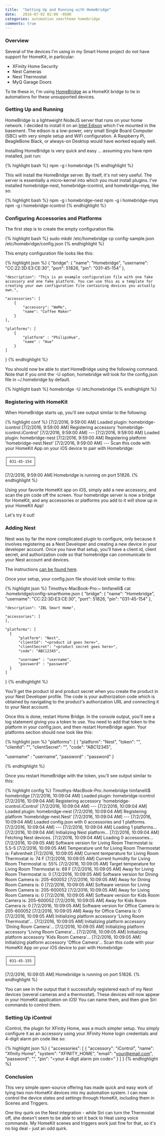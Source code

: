 ```yaml
---
title:  "Getting Up and Running with HomeBridge"
date:   2016-07-02 02:00 -0500
categories: automation smarthome homebridge
comments: true
---
```

### Overview
Several of the devices I'm using in my Smart Home project do not have support for HomeKit, in particular:

* XFinity Home Security
* Nest Cameras
* Nest Thermostat
* MyQ Garage Doors

To tie these in, I'm using <a href="https://github.com/nfarina/homebridge">HomeBridge</a> as a HomeKit bridge to tie in automations for these unsupported devices.

### Getting Up and Running
HomeBridge is a lightweight NodeJS server that runs on your home network. I decided to install it on an <a href="https://software.intel.com/en-us/iot/hardware/edison">Intel Edison</a> which I've mounted in the basement. The edison is a low-power, very small Single Board Computer (SBC) with very simple setup and WiFi configuration. A Raspberry Pi, BeagleBone Black, or always-on Desktop would have worked equally well.

Installing HomeBridge is very quick and easy ... assuming you have npm installed, just run:

{% highlight bash %}
npm -g i homebridge
{% endhighlight %}

This will install the HomeBridge server. By itself, it's not very useful. The server is essentially a micro-kernel into which you must install plugins. I've installed homebridge-nest, homebridge-icontrol, and homebridge-myq, like so:

{% highlight bash %}
npm -g i homebridge-nest
npm -g i homebridge-myq
npm -g i homebridge-icontrol
{% endhighlight %}

### Configuring Accessories and Platforms
The first step is to create the empty configuration file.

{% highlight bash %}
sudo mkdir /etc/homebridge
cp config-sample.json /etc/homebridge/config.json
{% endhighlight %}

This empty configuration file looks like this:


{% highlight json %}
{
    "bridge": {
        "name": "Homebridge",
        "username": "CC:22:3D:E3:CE:30",
        "port": 51826,
        "pin": "031-45-154"
    },

    "description": "This is an example configuration file with one fake accessory and one fake platform. You can use this as a template for creating your own configuration file containing devices you actually own.",

    "accessories": [
        {
            "accessory": "WeMo",
            "name": "Coffee Maker"
        }
    ],

    "platforms": [
        {
            "platform" : "PhilipsHue",
            "name" : "Hue"
        }
    ]
}
{% endhighlight %}

You should now be able to start HomeBridge using the following command. Note that if you omit the -U option, homebridge will look for the config.json file in ~/.homebridge by default.

{% highlight bash %}
homebridge -U /etc/homebridge
{% endhighlight %}

### Registering with HomeKit
When HomeBridge starts up, you'll see output similar to the following:

{% highlight conf %}
[7/2/2016, 9:59:00 AM] Loaded plugin: homebridge-icontrol
[7/2/2016, 9:59:00 AM] Registering accessory 'homebridge-icontrol.iControl'
[7/2/2016, 9:59:00 AM] ---
[7/2/2016, 9:59:00 AM] Loaded plugin: homebridge-nest
[7/2/2016, 9:59:00 AM] Registering platform 'homebridge-nest.Nest'
[7/2/2016, 9:59:00 AM] ---
Scan this code with your HomeKit App on your iOS device to pair with Homebridge:

    ┌────────────┐     
    │ 031-45-154 │     
    └────────────┘     

[7/2/2016, 9:59:00 AM] Homebridge is running on port 51826.
{% endhighlight %}

Using your favorite HomeKit app on iOS, simply add a new accessory, and scan the pin code off the screen. Your homebridge server is now a bridge for HomeKit, and any accessories or platforms you add to it will show up in your HomeKit App!

Let's try it out!

### Adding Nest
Nest was by far the more complicated plugin to configure, only because it involves registering as a Nest Developer and creating a new device in your developer account. Once you have that setup, you'll have a client id, client secret, and authorization code so that homebridge can communicate to your Nest account and devices.

The instructions <a href="https://www.npmjs.com/package/homebridge-nest">can be found here</a>.

Once your setup, your config.json file should look similar to this:

{% highlight json %}
Timothys-MacBook-Pro:~ timfanelli$ cat .homebridge/config-smarthome.json
{
    "bridge": {
        "name": "Homebridge",
        "username": "CC:22:3D:E3:CE:30",
        "port": 51826,
        "pin": "031-45-154"
    },

    "description": "ZBL Smart Home",

    "accessories": [
    ],

    "platforms": [
	  {
		  "platform": "Nest",
		  "clientId": "<product id goes here>",
		  "clientSecret": "<product secret goes here>",
		  "code": "ABC12345",

		  "username" : "username",
	 	  "password" : "password"
	  }    
    ]
}
{% endhighlight %}

You'll get the product id and product secret when you create the product in your Nest Developer profile. The code is your authorization code which is obtained by navigating to the product's authorization URL and connecting it to your Nest account.

Once this is done, restart Home Bridge. In the console output, you'll see a log statement giving you a token to use. You need to add that token to the platform in your config.json, and then restart HomeBridge again. Your platforms section should now look like this:

{% highlight json %}
"platforms": [
{
  "platform": "Nest",
  "token": "<token goes here>",
  "clientId": "<product id goes here>",
  "clientSecret": "<product secret goes here>",
  "code": "ABC12345",

  "username" : "username",
  "password" : "password"
}    

{% endhighlight %}

Once you restart HomeBridge with the token, you'll see output similar to this:

{% highlight config %}
Timothys-MacBook-Pro:.homebridge timfanelli$ homebridge
[7/2/2016, 10:09:04 AM] Loaded plugin: homebridge-icontrol
[7/2/2016, 10:09:04 AM] Registering accessory 'homebridge-icontrol.iControl'
[7/2/2016, 10:09:04 AM] ---
[7/2/2016, 10:09:04 AM] Loaded plugin: homebridge-nest
[7/2/2016, 10:09:04 AM] Registering platform 'homebridge-nest.Nest'
[7/2/2016, 10:09:04 AM] ---
[7/2/2016, 10:09:04 AM] Loaded config.json with 0 accessories and 1 platforms.
[7/2/2016, 10:09:04 AM] ---
[7/2/2016, 10:09:04 AM] Loading 1 platforms...
[7/2/2016, 10:09:04 AM] Initializing Nest platform...
[7/2/2016, 10:09:04 AM] Fetching Nest devices.
[7/2/2016, 10:09:04 AM] Loading 0 accessories...
[7/2/2016, 10:09:05 AM] Software version for Living Room Thermostat is: 5.5-5
[7/2/2016, 10:09:05 AM] Temperature unit for Living Room Thermostat is: Fahrenheit
[7/2/2016, 10:09:05 AM] Current temperature for Living Room Thermostat is: 74 F
[7/2/2016, 10:09:05 AM] Current humidity for Living Room Thermostat is: 55%
[7/2/2016, 10:09:05 AM] Target temperature for Living Room Thermostat is: 69 F
[7/2/2016, 10:09:05 AM] Away for Living Room Thermostat is: 0
[7/2/2016, 10:09:05 AM] Software version for Dining Room Camera is: 205-600052
[7/2/2016, 10:09:05 AM] Away for Dining Room Camera is: 0
[7/2/2016, 10:09:05 AM] Software version for Living Room Camera is: 205-600052
[7/2/2016, 10:09:05 AM] Away for Living Room Camera is: 0
[7/2/2016, 10:09:05 AM] Software version for Kids Room Camera is: 205-600052
[7/2/2016, 10:09:05 AM] Away for Kids Room Camera is: 0
[7/2/2016, 10:09:05 AM] Software version for Office Camera is: 205-600052
[7/2/2016, 10:09:05 AM] Away for Office Camera is: 0
[7/2/2016, 10:09:05 AM] Initializing platform accessory 'Living Room Thermostat'...
[7/2/2016, 10:09:05 AM] Initializing platform accessory 'Dining Room Camera'...
[7/2/2016, 10:09:05 AM] Initializing platform accessory 'Living Room Camera'...
[7/2/2016, 10:09:05 AM] Initializing platform accessory 'Kids Room Camera'...
[7/2/2016, 10:09:05 AM] Initializing platform accessory 'Office Camera'...
Scan this code with your HomeKit App on your iOS device to pair with Homebridge:

    ┌────────────┐     
    │ 031-45-155 │     
    └────────────┘     

[7/2/2016, 10:09:05 AM] Homebridge is running on port 51826.
{% endhighlight %}

You can see in the output that it successfully registered each of my Nest devices (several cameras and a thermostat). These devices will now appear in your HomeKit application on iOS! You can name them, and then give Siri commands to control them.

### Setting Up iControl
iControl, the plugin for XFinity Home, was a much simpler setup. You simply configure it as an accessory using your XFinity Home login credentials and 4-digit alarm pin code like so:

{% highlight json %}
{
  "accessories": [
    {
      "accessory": "iControl",
      "name": "Xfinity Home",
      "system": "XFINITY_HOME",
      "email": "your@email.com",
      "password": "<your password>",
      "pin": "<your 4-digit alarm pin code>"
    }
  ]
}
{% endhighlight %}

### Conclusion
This very simple open-source offering has made quick and easy work of tying two non-HomeKit devices into my automation system. I can now control the device states and settings through HomeKit, including them in Scenes and Triggers.

One tiny quirk on the Nest integration - while Siri can turn the Thermostat off, she doesn't seem to be able to set it back to Heat using voice commands. My HomeKit scenes and triggers work just fine for that, so it's no big deal - just an odd quirk.
